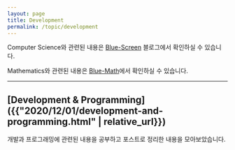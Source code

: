 ```yaml
---
layout: page
title: Development
permalink: /topic/development
---
```


Computer Science와 관련된 내용은 [Blue-Screen](https://bluehorn07.github.io/computer_science/) 블로그에서 확인하실 수 있습니다.

Mathematics와 관련된 내용은 [Blue-Math](https://bluehorn07.github.io/mathematics/)에서 확인하실 수 있습니다.

<hr/>

## [Development & Programming]({{"2020/12/01/development-and-programming.html" | relative_url}})

개발과 프로그래밍에 관련된 내용을 공부하고 포스트로 정리한 내용을 모아보았습니다. 

